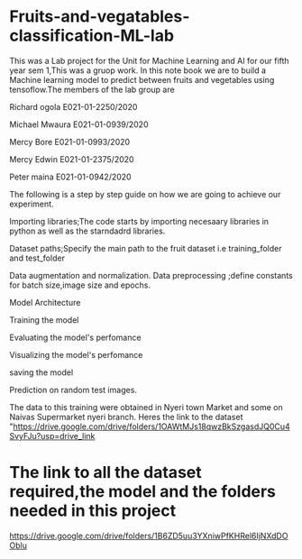 # Fruits-and-vegatables-classification-ML-lab
This was  a Lab project for the Unit for Machine Learning and AI for our fifth year sem 1,This was a gruop work.
In this note book we are to build a Machine learning model to predict between fruits and vegetables using tensoflow.The members of the lab group are

Richard ogola E021-01-2250/2020

Michael Mwaura E021-01-0939/2020

Mercy Bore E021-01-0993/2020

Mercy Edwin E021-01-2375/2020

Peter maina E021-01-0942/2020

The following is a step by step guide on how we are going to achieve our experiment.

Importing libraries;The code starts by importing necesaary libraries in python as well as the starndadrd libraries.

Dataset paths;Specify the main path to the fruit dataset i.e training_folder and test_folder

Data augmentation and normalization. Data preprocessing ;define constants for batch size,image size and epochs.

Model Architecture

Training the model

Evaluating the model's perfomance

Visualizing the model's perfomance

saving the model

Prediction on random test images.

The data to this training were obtained in Nyeri town Market and some on Naivas Supermarket nyeri branch. Heres the link to the dataset "https://drive.google.com/drive/folders/1OAWtMJs18qwzBkSzgasdJQ0Cu4SvyFJu?usp=drive_link
# The link to all the dataset required,the model and the folders needed in this project
https://drive.google.com/drive/folders/1B6ZD5uu3YXniwPfKHRel6IjNXdDOOblu
